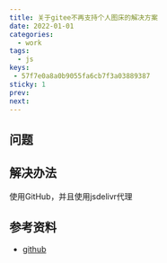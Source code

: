 ```yaml
---
title: 关于gitee不再支持个人图床的解决方案
date: 2022-01-01
categories:
  - work
tags:
  - js
keys:
 - 57f7e0a8a0b9055fa6cb7f3a03889387
sticky: 1
prev: 
next:
---
```




<!-- more -->

## 问题


## 解决办法

使用GitHub，并且使用jsdelivr代理

## 参考资料

- [github](https://github.com/zhanghuid/picgo-plugin-gitee/issues/11)